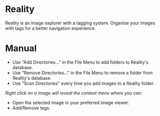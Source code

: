 # Reality

Reality is an image explorer with a tagging system. Organise your images with tags for a better navigation experience.

# Manual
* Use "Add Directories..." in the File Menu to add folders to Reality's database.
* Use "Remove Directories..." in the File Menu to remove a folder from Reality's database.
* Use "Scan Directories" every time you add images to a Reality folder.

_Right click on a image will reveal the context menu where you can:_
* Open the selected image in your preferred image viewer.
* Add/Remove tags.
